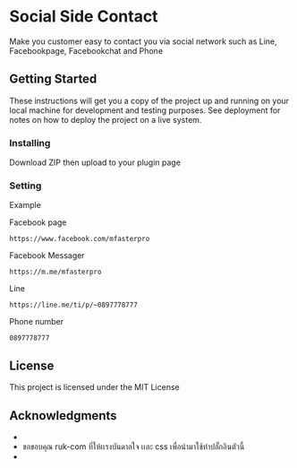 # Social Side Contact


Make you customer easy to contact you via social network such as Line, Facebookpage, Facebookchat and Phone


## Getting Started

These instructions will get you a copy of the project up and running on your local machine for development and testing purposes. See deployment for notes on how to deploy the project on a live system.


### Installing

Download ZIP then upload to your plugin page 

### Setting

Example

Facebook page
```
https://www.facebook.com/mfasterpro
```

Facebook Messager
```
https://m.me/mfasterpro
```

Line
```
https://line.me/ti/p/~0897778777
```

Phone number
```
0897778777
```

## License

This project is licensed under the MIT License 

## Acknowledgments

* 
* ขอขอบคุณ ruk-com ที่ให้เเรงบันดาลใจ เเละ css เพื่อนำมาใช้ทำปลั๊กอินตัวนี้
* 
